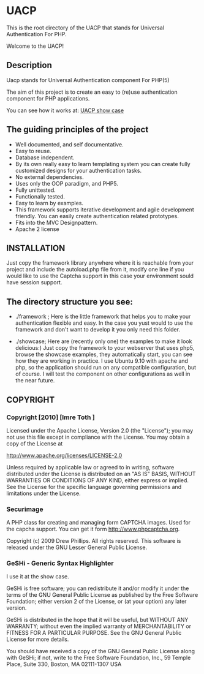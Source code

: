 # UACP
This is the root directory of the 
UACP that stands for Universal Authentication For PHP.

Welcome to the UACP!

## Description

Uacp stands for Universal Authentication component For PHP(5)

The aim of this project is to create an easy to (re)use authentication component for PHP applications.

You can see how it works at:
[UACP show case](http://uacp.vacau.com/showcase/lib/tools/gwt/uacp_showcase/war/Uacp_showcase.html)

## The guiding principles of the project

 * Well documented, and self documentative.
 * Easy to reuse.
 * Database independent.
 * By its own really easy to learn templating system you can create fully customized designs for your authentication tasks.
 * No external dependencies.
 * Uses only the OOP paradigm, and PHP5.
 * Fully unittested.
 * Functionally tested.
 * Easy to learn by examples.
 * This framework supports iterative development and agile development friendly. You can easily create authentication related prototypes.
 * Fits into the MVC Designpattern.
 * Apache 2 license

## INSTALLATION

Just copy the framework library anywhere where it is reachable from your project and include the autoload.php file from it, modify one line if you would like to use the Captcha support in this case your environment sould have session support.

## The directory structure you see:

 * ./framework ; 
Here is the little framework that helps you to make your authentication flexible and easy. In the case you yust would to use the framework and don't want to develop it you only need this folder.

 * ./showcase; 
Here are (recently only one) the examples to make it look delicious:) Just copy the framework to your webserver that uses php5, browse the  showcase examples, they automatically start, you can see how they are working in practice. I use Ubuntu 9.10 with apache and php, so  the application should run on any compatible configuration, but of  course. I will test the component on other configurations as well in the near future.

## COPYRIGHT ##

### Copyright [2010] [Imre Toth <tothimre at gmail>] ###

Licensed under the Apache License, Version 2.0 (the "License");
you may not use this file except in compliance with the License.
You may obtain a copy of the License at

 http://www.apache.org/licenses/LICENSE-2.0

Unless required by applicable law or agreed to in writing, software
distributed under the License is distributed on an "AS IS" BASIS,
WITHOUT WARRANTIES OR CONDITIONS OF ANY KIND, either express or implied.
See the License for the specific language governing permissions and
limitations under the License.

### Securimage ###
A PHP class for creating and managing form CAPTCHA images. Used for the capcha support. You can get it form http://www.phpcaptcha.org.

Copyright (c) 2009 Drew Phillips. All rights reserved. This software is released under the GNU Lesser General Public License.

### GeSHi - Generic Syntax Highlighter ###

I use it at the show case.

GeSHi is free software; you can redistribute it and/or modify
it under the terms of the GNU General Public License as published by
the Free Software Foundation; either version 2 of the License, or
(at your option) any later version.

GeSHi is distributed in the hope that it will be useful,
but WITHOUT ANY WARRANTY; without even the implied warranty of
MERCHANTABILITY or FITNESS FOR A PARTICULAR PURPOSE.  See the
GNU General Public License for more details.

You should have received a copy of the GNU General Public License
along with GeSHi; if not, write to the Free Software
Foundation, Inc., 59 Temple Place, Suite 330, Boston, MA  02111-1307  USA
